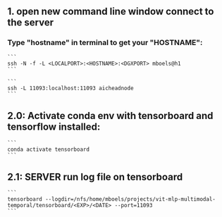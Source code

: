 

## 1. open new command line window connect to the server

### Type "hostname" in terminal to get your "HOSTNAME":
    ```
    ssh -N -f -L <LOCALPORT>:<HOSTNAME>:<DGXPORT> mboels@h1
    ```

    ```
	ssh -L 11093:localhost:11093 aicheadnode
    ```

## 2.0: Activate conda env with tensorboard and tensorflow installed:
    ```
    conda activate tensorboard
    ```

## 2.1: SERVER run log file on tensorboard 
    ```
    tensorboard --logdir=/nfs/home/mboels/projects/vit-mlp-multimodal-temporal/tensorboard/<EXP>/<DATE> --port=11093
    ```
